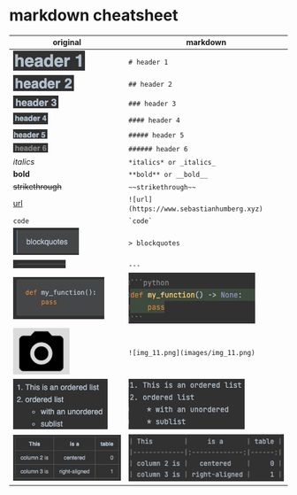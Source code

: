 # markdown cheatsheet


| original                                | markdown                                       |
|-----------------------------------------|------------------------------------------------|
| ![img_4.png](images/img_4.png)          | ```# header 1```                               |
| ![img_5.png](images/img_5.png)          | ```## header 2```                              |
| ![img_6.png](images/img_6.png)                 | ```### header 3```                             |
| ![img_7.png](images/img_7.png)                 | ```#### header 4```                            |
| ![img_8.png](images/img_8.png)                 | ```##### header 5```                           |
| ![img_9.png](images/img_9.png)                 | ```###### header 6```                          |
| _italics_                               | ```*italics* or _italics_```                   |
| **bold**                                | ```**bold** or __bold__```                     |
| ~~strikethrough~~                       | ```~~strikethrough~~```                        |
| [url](https://www.sebastianhumberg.xyz) | ```![url](https://www.sebastianhumberg.xyz)``` |
| `code`                                  | ``` `code` ```                                 |
| ![img_1.png](images/img_1.png)                 | ```> blockquotes```                            |
| ![img_2.png](images/img_2.png)                 | ``` --- ```                                    |
| ![img_3.png](images/img_3.png)                 | ![img_10.png](images/img_10.png)                      |
| ![img_11.png](images/img_11.png)               | ```![img_11.png](images/img_11.png) ```               |
| ![img_12.png](images/img_12.png)               | ![img_13.png](images/img_13.png)                      |
| ![img_14.png](images/img_14.png)               | ![img_15.png](images/img_15.png)                      |


